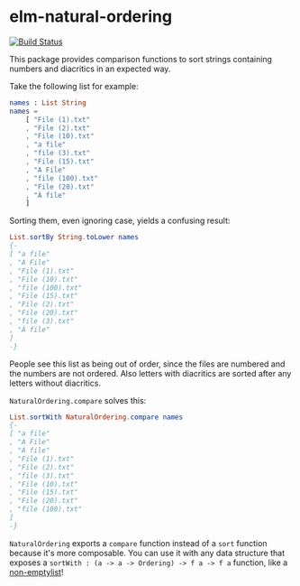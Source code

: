 # elm-natural-ordering

[![Build Status](https://travis-ci.org/mcordova47/elm-natural-ordering.svg?branch=master)](https://travis-ci.org/mcordova47/elm-natural-ordering)

This package provides comparison functions to sort strings containing numbers and diacritics in an expected way.

Take the following list for example:

```elm
names : List String
names =
    [ "File (1).txt"
    , "File (2).txt"
    , "File (10).txt"
    , "a file"
    , "file (3).txt"
    , "File (15).txt"
    , "A File"
    , "file (100).txt"
    , "File (20).txt"
    , "Á file"
    ]
```

Sorting them, even ignoring case, yields a confusing result:

```elm
List.sortBy String.toLower names
{-
[ "a file"
, "A File"
, "File (1).txt"
, "File (10).txt"
, "file (100).txt"
, "File (15).txt"
, "File (2).txt"
, "File (20).txt"
, "file (3).txt"
, "Á file"
]
-}
```

People see this list as being out of order, since the files are numbered and the numbers are not ordered.  Also letters with diacritics are sorted after any letters without diacritics.

`NaturalOrdering.compare` solves this:

```elm
List.sortWith NaturalOrdering.compare names
{-
[ "a file"
, "A File"
, "Á file"
, "File (1).txt"
, "File (2).txt"
, "file (3).txt"
, "File (10).txt"
, "File (15).txt"
, "File (20).txt"
, "file (100).txt"
]
-}
```

`NaturalOrdering` exports a `compare` function instead of a `sort` function because it's more composable.  You can use it with any data structure that exposes a `sortWith : (a -> a -> Ordering) -> f a -> f a` function, like a [non-emptylist](http://package.elm-lang.org/packages/mgold/elm-nonempty-list/latest/List-Nonempty#sortWith)!
